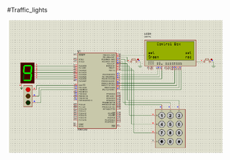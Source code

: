 #Traffic_lights

![scheme image](https://github.com/Nil0ofar/Traffic_lights/blob/main/scheme/design.PNG)

